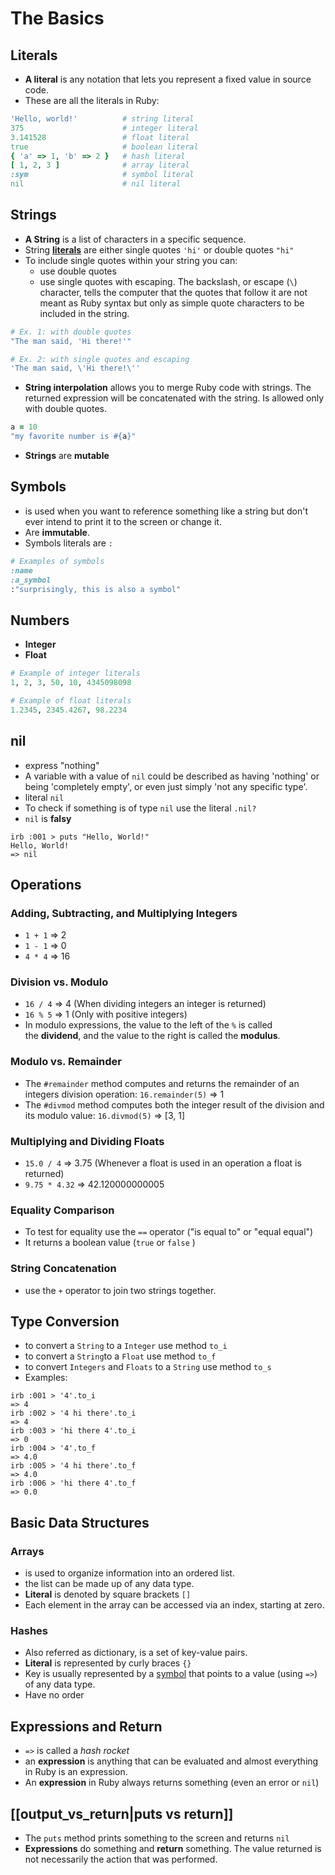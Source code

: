 # The Basics

## Literals

* **A literal** is any notation that lets you represent a fixed value in source code.
* These are all the literals in Ruby:

```ruby
'Hello, world!'          # string literal
375                      # integer literal
3.141528                 # float literal
true                     # boolean literal
{ 'a' => 1, 'b' => 2 }   # hash literal
[ 1, 2, 3 ]              # array literal
:sym                     # symbol literal
nil                      # nil literal
```

## Strings

- **A String** is a list of characters in a specific sequence.
- String [**literals**](#Literals) are either single quotes `'hi'` or double quotes `"hi"` 
- To include single quotes within your string you can:
	- use double quotes
	- use single quotes with escaping. The backslash, or escape (`\`) character, tells the computer that the quotes that follow it are not meant as Ruby syntax but only as simple quote characters to be included in the string.

```ruby
# Ex. 1: with double quotes
"The man said, 'Hi there!'"

# Ex. 2: with single quotes and escaping
'The man said, \'Hi there!\''
```

- **String interpolation** allows you to merge Ruby code with strings. The returned expression will be concatenated with the string. Is allowed only with double quotes.

```ruby
a = 10
"my favorite number is #{a}"
```

- **Strings** are **mutable**

## Symbols

- is used when you want to reference something like a string but don't ever intend to print it to the screen or change it.
- Are **immutable**. 
- Symbols literals are `:`

```ruby
# Examples of symbols
:name
:a_symbol
:"surprisingly, this is also a symbol"
```

## Numbers

- **Integer**
- **Float**

```ruby
# Example of integer literals
1, 2, 3, 50, 10, 4345098098

# Example of float literals
1.2345, 2345.4267, 98.2234
```

## nil

- express "nothing" 
- A variable with a value of `nil` could be described as having 'nothing' or being 'completely empty', or even just simply 'not any specific type'.
- literal `nil`
- To check if something is of type `nil` use the literal `.nil?`
- `nil` is **falsy** 

```shell
irb :001 > puts "Hello, World!" 
Hello, World! 
=> nil
```
## Operations

### Adding, Subtracting, and Multiplying Integers

- `1 + 1` => 2
- `1 - 1` => 0
- `4 * 4` => 16

### Division vs. Modulo

- `16 / 4` => 4 (When dividing integers an integer is returned)
- `16 % 5` => 1 (Only with positive integers)
- In modulo expressions, the value to the left of the `%` is called the **dividend**, and the value to the right is called the **modulus**.

### Modulo vs. Remainder

- The `#remainder` method computes and returns the remainder of an integers division operation: `16.remainder(5)` => 1
- The `#divmod` method computes both the integer result of the division and its modulo value: `16.divmod(5)` => [3, 1]

### Multiplying and Dividing Floats

- `15.0 / 4` => 3.75 (Whenever a float is used in an operation a float is returned)
- `9.75 * 4.32` => 42.120000000005

### Equality Comparison

- To test for equality use the `==` operator ("is equal to" or "equal equal")
- It returns a boolean value (`true` or `false` )

### String Concatenation

- use the `+` operator to join two strings together.

## Type Conversion

- to convert a `String` to a `Integer` use method `to_i`
- to convert a `String`to a `Float` use method `to_f`
- to convert `Integers` and `Floats` to a `String` use method `to_s`
- Examples:

```irb
irb :001 > '4'.to_i 
=> 4 
irb :002 > '4 hi there'.to_i 
=> 4 
irb :003 > 'hi there 4'.to_i 
=> 0 
irb :004 > '4'.to_f 
=> 4.0 
irb :005 > '4 hi there'.to_f 
=> 4.0 
irb :006 > 'hi there 4'.to_f 
=> 0.0
```

## Basic Data Structures

### Arrays

- is used to organize information into an ordered list.
- the list can be made up of any data type.
- **Literal** is denoted by square brackets `[]` 
- Each element in the array can be accessed via an index, starting at zero.

### Hashes

- Also referred as dictionary, is a set of key-value pairs.
- **Literal** is represented by curly braces `{}` 
- Key is usually represented by a [symbol](#Symbols) that points to a value (using `=>`) of any data type.
- Have no order

## Expressions and Return

- `=>` is called a *hash rocket*
- an **expression** is anything that can be evaluated and almost everything in Ruby is an expression.
- An **expression** in Ruby always returns something (even an error or `nil`)

## [[output_vs_return|puts vs return]]

- The `puts` method prints something to the screen and returns `nil`
- **Expressions** do something and **return** something. The value returned is not necessarily the action that was performed.